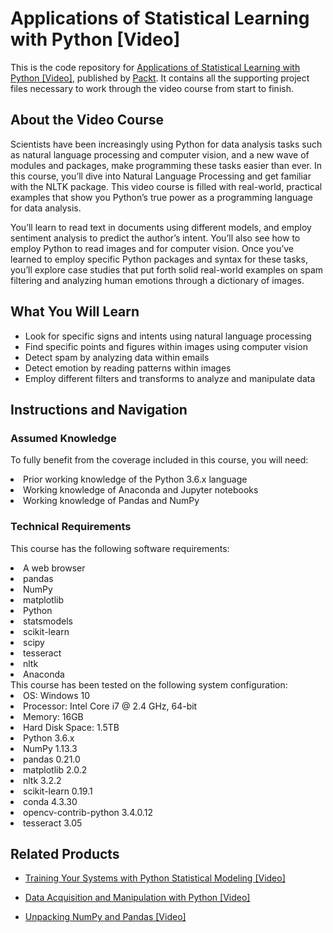 # Applications of Statistical Learning with Python [Video]
This is the code repository for [Applications of Statistical Learning with Python [Video]](https://www.packtpub.com/big-data-and-business-intelligence/applications-statistical-learning-python-video?utm_source=github&utm_medium=repository&utm_campaign=9781788295499), published by [Packt](https://www.packtpub.com/?utm_source=github). It contains all the supporting project files necessary to work through the video course from start to finish.
## About the Video Course
Scientists have been increasingly using Python for data analysis tasks such as natural language processing and computer vision, and a new wave of modules and packages, make programming these tasks easier than ever. In this course, you’ll dive into Natural Language Processing and get familiar with the NLTK package. This video course is filled with real-world, practical examples that show you Python’s true power as a programming language for data analysis.

You’ll learn to read text in documents using different models, and employ sentiment analysis to predict the author’s intent. You’ll also see how to employ Python to read images and for computer vision. Once you’ve learned to employ specific Python packages and syntax for these tasks, you’ll explore case studies that put forth solid real-world examples on spam filtering and analyzing human emotions through a dictionary of images.


<H2>What You Will Learn</H2>
<DIV class=book-info-will-learn-text>
<UL>
<LI>Look for specific signs and intents using natural language processing
<LI>Find specific points and figures within images using computer vision
<LI>Detect spam by analyzing data within emails 
<LI>Detect emotion by reading patterns within images
<LI>Employ different filters and transforms to analyze and manipulate data </LI></UL></DIV>

## Instructions and Navigation
### Assumed Knowledge
To fully benefit from the coverage included in this course, you will need:<br/>

<LI>	Prior working knowledge of the Python 3.6.x language
<LI>Working knowledge of Anaconda and Jupyter notebooks
<LI>	Working knowledge of Pandas and NumPy </LI></UL>

### Technical Requirements
This course has the following software requirements:<br/>

<LI>A web browser
<LI>	pandas
<LI>NumPy
<LI>matplotlib
<LI>Python
<LI>statsmodels
<LI>scikit-learn
<LI>scipy
<LI>	tesseract
<LI>nltk
<LI>Anaconda</LI>
This course has been tested on the following system configuration:
<LI>OS: Windows 10
<LI>Processor: Intel Core i7 @ 2.4 GHz, 64-bit
<LI>Memory: 16GB
<LI>	Hard Disk Space: 1.5TB
<LI>Python 3.6.x
<LI>NumPy 1.13.3
<LI>pandas 0.21.0
<LI>matplotlib 2.0.2
<LI>nltk 3.2.2
<LI>scikit-learn 0.19.1
<LI>conda 4.3.30
<LI>opencv-contrib-python 3.4.0.12
<LI>tesseract 3.05</LI>


## Related Products
* [Training Your Systems with Python Statistical Modeling [Video]](https://www.packtpub.com/big-data-and-business-intelligence/training-your-systems-python-statistical-modeling-video?utm_source=github&utm_medium=repository&utm_campaign=9781788293402)

* [Data Acquisition and Manipulation with Python [Video]](https://www.packtpub.com/big-data-and-business-intelligence/data-acquisition-and-manipulation-python-video?utm_source=github&utm_medium=repository&utm_campaign=9781788291415)

* [Unpacking NumPy and Pandas [Video]](https://www.packtpub.com/big-data-and-business-intelligence/unpacking-numpy-and-pandas-video?utm_source=github&utm_medium=repository&utm_campaign=9781787121195)

